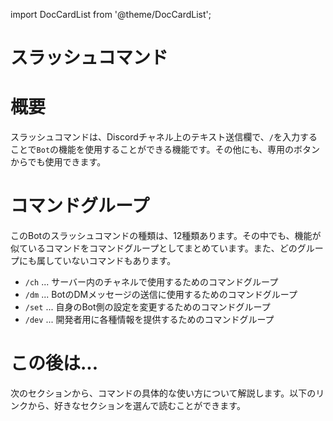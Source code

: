 import DocCardList from '@theme/DocCardList';

# スラッシュコマンド

# 概要
スラッシュコマンドは、Discordチャネル上のテキスト送信欄で、`/`を入力することで`Bot`の機能を使用することができる機能です。その他にも、専用のボタンからでも使用できます。

# コマンドグループ
このBotのスラッシュコマンドの種類は、12種類あります。その中でも、機能が似ているコマンドをコマンドグループとしてまとめています。また、どのグループにも属していないコマンドもあります。
- `/ch` ... サーバー内のチャネルで使用するためのコマンドグループ
- `/dm` ... BotのDMメッセージの送信に使用するためのコマンドグループ
- `/set` ... 自身のBot側の設定を変更するためのコマンドグループ
- `/dev` ... 開発者用に各種情報を提供するためのコマンドグループ

# この後は...
次のセクションから、コマンドの具体的な使い方について解説します。以下のリンクから、好きなセクションを選んで読むことができます。


<DocCardList />


